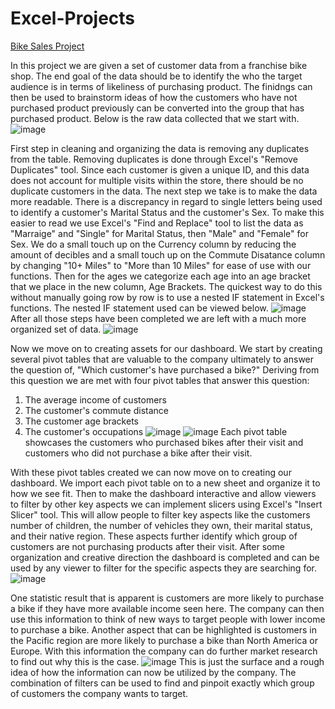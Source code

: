 # Excel-Projects

[Bike Sales Project](https://github.com/jmamasig/Excel-Projects/blob/main/Bike%20Sales%20-%20Excel%20Project.xlsx)

In this project we are given a set of customer data from a franchise bike shop. The end goal of the data should be to identify the who the target audience is in terms of likeliness of purchasing product. The finidngs can then be used to brainstorm ideas of how the customers who have not purchased product previously can be converted into the group that has purchased product. Below is the raw data collected that we start with.
![image](https://github.com/jmamasig/Excel-Projects/assets/123910790/b44c5b8d-e370-4e6e-b392-b73af285a056)

First step in cleaning and organizing the data is removing any duplicates from the table. Removing duplicates is done through Excel's "Remove Duplicates" tool. Since each customer is given a unique ID, and this data does not account for multiple visits within the store, there should be no duplicate customers in the data. The next step we take is to make the data more readable. There is a discrepancy in regard to single letters being used to identify a customer's Marital Status and the customer's Sex. To make this easier to read we use Excel's "Find and Replace" tool to list the data as "Marraige" and "Single" for Marital Status, then "Male" and "Female" for Sex. We do a small touch up on the Currency column by reducing the amount of decibles and a small touch up on the Commute Disatance column by changing "10+ Miles" to "More than 10 Miles" for ease of use with our functions. Then for the ages we categorize each age into an age bracket that we place in the new column, Age Brackets. The quickest way to do this without manually going row by row is to use a nested IF statement in Excel's functions. The nested IF statement used can be viewed below.
![image](https://github.com/jmamasig/Excel-Projects/assets/123910790/f7c8b9ee-8382-4eff-a1f7-58169778c017)
After all those steps have been completed we are left with a much more organized set of data.
![image](https://github.com/jmamasig/Excel-Projects/assets/123910790/a8e31318-3fcf-47e2-bb5c-c32147f0d372)

Now we move on to creating assets for our dashboard. We start by creating several pivot tables that are valuable to the company ultimately to answer the question of, "Which customer's have purchased a bike?" Deriving from this question we are met with four pivot tables that answer this question:

  1. The average income of customers
  2. The customer's commute distance
  3. The customer age brackets
  4. The customer's occupations
![image](https://github.com/jmamasig/Excel-Projects/assets/123910790/887c2c7f-b80f-4fb4-af64-3cccf872d953)
![image](https://github.com/jmamasig/Excel-Projects/assets/123910790/515099b2-1e4c-41b0-b2c9-8a0042e10e6c)
Each pivot table showcases the customers who purchased bikes after their visit and customers who did not purchase a bike after their visit.

With these pivot tables created we can now move on to creating our dashboard. We import each pivot table on to a new sheet and organize it to how we see fit. Then to make the dashboard interactive and allow viewers to filter by other key aspects we can implement slicers using Excel's "Insert Slicer" tool. This will allow people to filter key aspects like the customers number of children, the number of vehicles they own, their marital status, and their native region. These aspects further identify which group of customers are not purchasing products after their visit. After some organization and creative direction the dashboard is completed and can be used by any viewer to filter for the specific aspects they are searching for.
![image](https://github.com/jmamasig/Excel-Projects/assets/123910790/5cd91a77-20b1-4047-8aac-01f95867d625)

One statistic result that is apparent is customers are more likely to purchase a bike if they have more available income seen here. The company can then use this information to think of new ways to target people with lower income to purchase a bike. Another aspect that can be highlighted is customers in the Pacific region are more likely to purchase a bike than North America or Europe. With this information the company can do further market research to find out why this is the case.
![image](https://github.com/jmamasig/Excel-Projects/assets/123910790/c2ffe38f-7387-419b-8a00-046b5dbad1a8)
This is just the surface and a rough idea of how the information can now be utilized by the company. The combination of filters can be used to find and pinpoit exactly which group of customers the company wants to target. 

